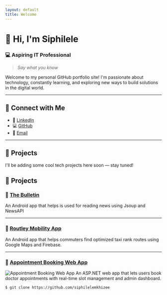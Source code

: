 ```yaml
---
layout: default
title: Welcome
---
```


# 👋 Hi, I'm **Siphilele**

### 💻 Aspiring IT Professional

> _Say what you know_

Welcome to my personal GitHub portfolio site! I'm passionate about technology, constantly learning, and exploring new ways to build solutions in the digital world.

---

## 🔗 Connect with Me

- 💼 [LinkedIn](https://www.linkedin.com/in/siphilele-mkhize/)
- 💻 [GitHub](https://github.com/siphilelemkhizee)
- 📧 [Email](mailto:sphilelemkhizee71@gmail.com)

---

## 🧠 Projects

I'll be adding some cool tech projects here soon — stay tuned!
## 🧠 Projects

### 🔹 [The Bulletin](https://github.com/siphilelemkhizee/thebulletin)
An Android app that helps is used for reading news using Jsoup and NewsAPI

---

### 🔹 [Routley Mobility App](https://github.com/siphilelemkhizee/Routley)
An Android app that helps commuters find optimized taxi rank routes using Google Maps and Firebase.

---

### 🔹 [Appointment Booking Web App](https://github.com/siphilelemkhizee/Prohealth-FrontEnd-And-Web-Sytem)
![Appointment Booking Web App](https://github.com/user-attachments/assets/621d79f5-b696-4ecb-adcf-7fb6367c36ca)
An ASP.NET web app that lets users book doctor appointments with real-time slot management and admin dashboard.


```bash
$ git clone https://github.com/siphilelemkhizee


